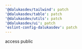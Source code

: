 ```yaml
---
'@dalukasdev/tailwind': patch
'@dalukasdev/table': patch
'@dalukasdev/utils': patch
'@dalukasdev/ui': patch
'eslint-config-dalukasdev': patch
---
```


access public
